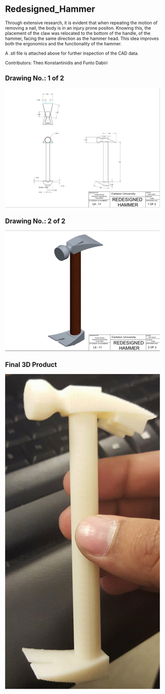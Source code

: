 # Redesigned_Hammer

Through extensive research, it is evident that when repeating the motion of removing a nail, the body is in an injury prone positon. Knowing this, the placement of the claw was relocated to the bottom of the handle, of the hammer, facing the same direction as the hammer head.  This idea improves both the ergonomics and the functionality of the hammer. 

A .stl file is attached above for further inspection of the CAD data.

Contributors: Theo Konstantinidis and Funto Dabiri

## Drawing No.: 1 of 2
![Dimensions-1](Dimension_1.png)

## Drawing No.: 2 of 2
![Dimensions-2](Dimension_2.png)

## Final 3D Product
![Dimensions-3](Final_Product.png)
